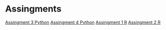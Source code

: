 # Assingments
[Assingment 3 Python](https://github.com/SemMoz/Assingments/blob/master/assignment3%20(3).ipynb)
[Assingment 4 Python](https://github.com/SemMoz/Assingments/blob/master/assignment4%20(2).ipynb)
[Assingment 1 R](https://github.com/SemMoz/Assingments/blob/master/Graded_assignment1%20(1).ipynb)
[Assingment 2 R](https://github.com/SemMoz/Assingments/blob/master/Graded_assignment_2%20(2).ipynb)
